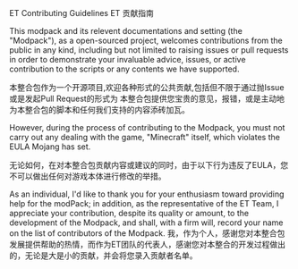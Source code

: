 ET Contributing Guidelines
ET 贡献指南

This modpack and its relevent documentations and setting (the "Modpack"), as a open-sourced
project, welcomes contributions from the public in any kind, including but not limited to
raising issues or pull requests in order to demonstrate your invaluable advice, issues, or
active contribution to the scripts or any contents we have supported.

本整合包作为一个开源项目,欢迎各种形式的公共贡献,包括但不限于通过抛Issue或是发起Pull Request的形式为
本整合包提供您宝贵的意见，报错，或是主动地为本整合包的脚本和任何我们支持的内容添砖加瓦。

However, during the process of contributing to the Modpack, you must not carry out any dealing
with the game, "Minecraft" itself, which violates the EULA Mojang has set.

无论如何，在对本整合包贡献内容或建议的同时，由于以下行为违反了EULA，您不可以做出任何对游戏本体进行修改的举措。

As an individual, I'd like to thank you for your enthusiasm toward providing help for the modPack;
in addition, as the representative of the ET Team, I appreciate your contribution, despite its
quality or amount, to the development of the Modpack, and shall, with a firm will, record your name
on the list of contributors of the Modpack.
我，作为个人，感谢您对本整合包发展提供帮助的热情，而作为ET团队的代表人，感谢您对本整合的开发过程做出的，无论是大是小的贡献，并会将您录入贡献者名单。
